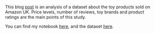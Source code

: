This blog [post](https://medium.com/@furkanonat1930/analyzing-a-dataset-of-toy-products-on-amazon-com-7e477751e344) is an analysis of a dataset about the toy products sold on Amazon UK. Price levels, number of reviews, toy brands and product ratings are the main points of this study. 

You can find my notebook [here](https://colab.research.google.com/drive/1vYOy8w1OSRm02rH4dqBv9Sf0JIkBJfhh?usp=sharing), and the dataset [here](https://www.kaggle.com/PromptCloudHQ/toy-products-on-amazon). 

